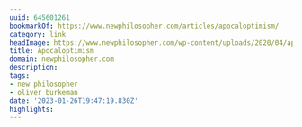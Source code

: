 ```yaml
---
uuid: 645601261
bookmarkOf: https://www.newphilosopher.com/articles/apocaloptimism/
category: link
headImage: https://www.newphilosopher.com/wp-content/uploads/2020/04/apocoloptimism.png
title: Apocaloptimism
domain: newphilosopher.com
description:
tags:
- new philosopher
- oliver burkeman
date: '2023-01-26T19:47:19.830Z'
highlights:
---
```




